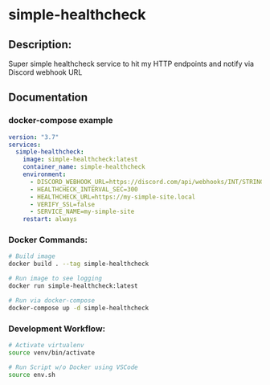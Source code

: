 # simple-healthcheck

## Description:

Super simple healthcheck service to hit my HTTP endpoints and notify via Discord webhook URL

## Documentation

### docker-compose example

```yaml
version: "3.7"
services:
  simple-healthcheck:
    image: simple-healthcheck:latest
    container_name: simple-healthcheck
    environment:
      - DISCORD_WEBHOOK_URL=https://discord.com/api/webhooks/INT/STRING
      - HEALTHCHECK_INTERVAL_SEC=300
      - HEALTHCHECK_URL=https://my-simple-site.local
      - VERIFY_SSL=false
      - SERVICE_NAME=my-simple-site
    restart: always
```

### Docker Commands:

```bash
# Build image
docker build . --tag simple-healthcheck

# Run image to see logging
docker run simple-healthcheck:latest

# Run via docker-compose
docker-compose up -d simple-healthcheck
```

### Development Workflow:

```bash
# Activate virtualenv
source venv/bin/activate

# Run Script w/o Docker using VSCode
source env.sh
```
